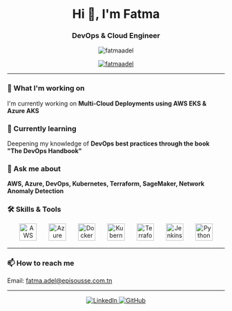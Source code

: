 <h1 align="center">Hi 👋, I'm Fatma</h1>
<h3 align="center">DevOps & Cloud Engineer</h3>

<p align="center">
  <img src="https://komarev.com/ghpvc/?username=fatmaadel&label=Profile%20views&color=0e75b6&style=flat" alt="fatmaadel" />
</p>

<p align="center"> 
  <a href="https://github.com/ryo-ma/github-profile-trophy">
    <img src="https://github-profile-trophy.vercel.app/?username=fatmaadel&theme=dark" alt="fatmaadel" />
  </a> 
</p>

---

### 🔭 What I'm working on  
I'm currently working on **Multi-Cloud Deployments using AWS EKS & Azure AKS**

### 🌱 Currently learning  
Deepening my knowledge of **DevOps best practices through the book "The DevOps Handbook"**

### 💬 Ask me about  
**AWS, Azure, DevOps, Kubernetes, Terraform, SageMaker, Network Anomaly Detection**

### 🛠 Skills & Tools

<div align="center">
  <img src="https://cdn.jsdelivr.net/gh/devicons/devicon/icons/aws/aws-original-wordmark.svg" height="40" alt="AWS logo" />
  <img width="20" />
  <img src="https://cdn.jsdelivr.net/gh/devicons/devicon/icons/azure/azure-original.svg" height="40" alt="Azure logo" />
  <img width="20" />
  <img src="https://cdn.jsdelivr.net/gh/devicons/devicon/icons/docker/docker-plain-wordmark.svg" height="40" alt="Docker logo" />
  <img width="20" />
  <img src="https://cdn.jsdelivr.net/gh/devicons/devicon/icons/kubernetes/kubernetes-plain.svg" height="40" alt="Kubernetes logo" />
  <img width="20" />
  <img src="https://cdn.jsdelivr.net/gh/devicons/devicon/icons/terraform/terraform-original.svg" height="40" alt="Terraform logo" />
  <img width="20" />
  <img src="https://cdn.jsdelivr.net/gh/devicons/devicon/icons/jenkins/jenkins-original.svg" height="40" alt="Jenkins logo" />
  <img width="20" />
  <img src="https://cdn.jsdelivr.net/gh/devicons/devicon/icons/python/python-original.svg" height="40" alt="Python logo" />
</div>

---

### 📫 How to reach me  
Email: [fatma.adel@episousse.com.tn](mailto:fatma.adel@episousse.com.tn)

---

<div align="center">
  <a href="https://www.linkedin.com/in/fatma-adel-9667862b6/" target="_blank" rel="noopener noreferrer">
    <img src="https://img.shields.io/badge/LinkedIn-0077B5?style=for-the-badge&logo=linkedin&logoColor=white" alt="LinkedIn" />
  </a>
  <a href="https://github.com/fatmaadel" target="_blank" rel="noopener noreferrer">
    <img src="https://img.shields.io/badge/GitHub-181717?style=for-the-badge&logo=github&logoColor=white" alt="GitHub" />
  </a>
</div>
